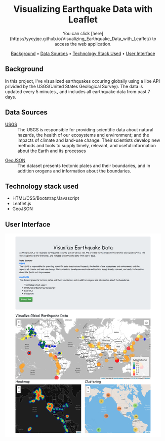 <h1 align="center"> Visualizing Earthquake Data with Leaflet</h1> 
<p align="center"> You can click [here](https://yycyjqc.github.io/Visualizing_Earthquake_Data_with_Leaflet/) to access the web application.</p>

<p align="center">
  <a href="#background">Background</a> •
  <a href="#data-sources">Data Sources</a> •
  <a href="#technology-stack-used">Technology Stack Used</a> •
  <a href="#user-interface">User Interface</a>
</p>

## Background
In this project, I've visualized earthquakes occuring globally using a libe API privided by the USGS(United States Geological Survey). The data is updated every 5 minutes., and includes all earthquake data from past 7 days.

## Data Sources
<dl>
    <dt><a href="https://earthquake.usgs.gov/earthquakes/feed/v1.0/geojson.php">USGS</a></dt>
    <dd>The USGS is responsible for providing scientific data about natural hazards, the health of our ecosystems and environment; and the impacts of climate and land-use change. Their scientists develop new methods and tools to supply timely, relevant, and useful information about the Earth and its processes</dd>
</dl>

<dl>
    <dt><a href="https://raw.githubusercontent.com/fraxen/tectonicplates/master/GeoJSON/PB2002_boundaries.json">GeoJSON</a></dt>
    <dd>The dataset presents tectonic plates and their boundaries, and in addition orogens and information about the boundaries. </dd>
</dl>


## Technology stack used
<ul>
    <li>HTML/CSS/Bootstrap/Javascript</li>
    <li>Leaflet.js</li>
    <li>GeoJSON</li>
</ul>

## User Interface
![img](images/web_site_screen_shot.png)
